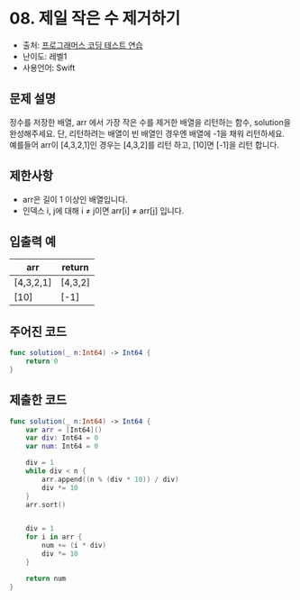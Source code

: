 # 08. 제일 작은 수 제거하기   

- 출처: [프로그래머스 코딩 테스트 연습](https://programmers.co.kr/learn/challenges)
- 난이도: 레벨1
- 사용언어: Swift



## 문제 설명  

정수를 저장한 배열, arr 에서 가장 작은 수를 제거한 배열을 리턴하는 함수, solution을 완성해주세요. 단, 리턴하려는 배열이 빈 배열인 경우엔 배열에 -1을 채워 리턴하세요. 예를들어 arr이 [4,3,2,1]인 경우는 [4,3,2]를 리턴 하고, [10]면 [-1]을 리턴 합니다.



## 제한사항  

- arr은 길이 1 이상인 배열입니다.
- 인덱스 i, j에 대해 i ≠ j이면 arr[i] ≠ arr[j] 입니다.



## 입출력 예  

| arr       | return  |
| --------- | ------- |
| [4,3,2,1] | [4,3,2] |
| [10]      | [-1]    |



## 주어진 코드  

~~~swift
func solution(_ n:Int64) -> Int64 {
    return 0  
}
~~~



## 제출한 코드  

~~~swift
func solution(_ n:Int64) -> Int64 {
    var arr = [Int64]()
    var div: Int64 = 0
    var num: Int64 = 0

    div = 1
    while div < n {
        arr.append((n % (div * 10)) / div)
        div *= 10
    }
    arr.sort()


    div = 1
    for i in arr {
        num += (i * div)
        div *= 10
    }

    return num
}
~~~
